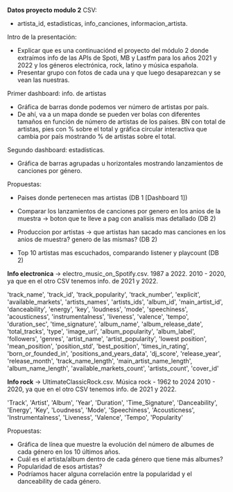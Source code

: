 **Datos proyecto modulo 2**
CSV:

- artista_id, estadisticas, info_canciones, informacion_artista.

Intro de la presentación:
- Explicar que es una continuaciónd el proyecto del módulo 2 donde extraímos info de las APIs de Spoti, MB y Lastfm para los años 2021 y 2022 y los géneros electrónica, rock, latino y música española.
- Presentar grupo con fotos de cada una y que luego desaparezcan y se vean las nuestras.

Primer dashboard: info. de artistas
- Gráfica de barras donde podemos ver número de artistas por país.
- De ahí, va a un mapa donde se pueden ver bolas con diferentes tamaños en función de número de artistas de los países. BN con total de artistas, pies con % sobre el total y gráfica circular interactiva que cambia por país mostrando % de artistas sobre el total. 

Segundo dashboard: estadísticas.
- Gráfica de barras agrupadas u horizontales mostrando lanzamientos de canciones por género.



Propuestas:

- Paises donde pertenecen mas artistas (DB 1 [Dashboard 1])

- Comparar los lanzamientos de canciones por genero en los anios de la muestra -> boton que te lleve a pag con analisis mas detallado (DB 2)

- Produccion por artistas -> que artistas han sacado mas canciones en los anios de muestra? genero de las mismas? (DB 2)

- Top 10 artistas mas escuchados, comparando listener y playcount (DB 2)

**Info electronica** -> electro_music_on_Spotify.csv. 1987 a 2022.
2010 - 2020, ya que en el otro CSV tenemos info. de 2021 y 2022.

'track_name', 'track_id', 'track_popularity', 'track_number',
       'explicit', 'available_markets', 'artists_names', 'artists_ids',
       'album_id', 'main_artist_id', 'danceability', 'energy', 'key',
       'loudness', 'mode', 'speechiness', 'acousticness', 'instrumentalness',
       'liveness', 'valence', 'tempo', 'duration_sec', 'time_signature',
       'album_name', 'album_release_date', 'total_tracks', 'type', 'image_url',
       'album_popularity', 'album_label', 'followers', 'genres', 'artist_name',
       'artist_popularity', 'lowest position', 'mean_position', 'position_std',
       'best_position', 'times_in_rating', 'born_or_founded_in',
       'positions_and_years_data', 'dj_score', 'release_year', 'release_month',
       'track_name_length', 'main_artist_name_length', 'album_name_length',
       'available_markets_count', 'artists_count', 'cover_id'

**Info rock** -> UltimateClassicRock.csv. Música rock - 1962 to 2024
2010 - 2020, ya que en el otro CSV tenemos info. de 2021 y 2022.

'Track', 'Artist', 'Album', 'Year', 'Duration', 'Time_Signature',
       'Danceability', 'Energy', 'Key', 'Loudness', 'Mode', 'Speechiness',
       'Acousticness', 'Instrumentalness', 'Liveness', 'Valence', 'Tempo',
       'Popularity'

Propuestas:
- Gráfica de línea que muestre la evolución del número de albumes de cada género en los 10 últimos años.
- Cuál es el artista/album dentro de cada género que tiene más albumes?
- Popularidad de esos artistas?
- Podríamos hacer alguna correlación entre la popularidad y el danceability de cada género.

